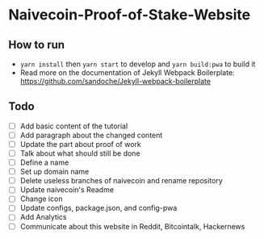 # Naivecoin-Proof-of-Stake-Website

## How to run
* `yarn install` then `yarn start` to develop and `yarn build:pwa` to build it 
* Read more on the documentation of Jekyll Webpack Boilerplate: https://github.com/sandoche/Jekyll-webpack-boilerplate

## Todo
- [ ] Add basic content of the tutorial
- [ ] Add paragraph about the changed content
- [ ] Update the part about proof of work
- [ ] Talk about what should still be done
- [ ] Define a name
- [ ] Set up domain name
- [ ] Delete useless branches of naivecoin and rename repository
- [ ] Update naivecoin's Readme
- [ ] Change icon
- [ ] Update configs, package.json, and config-pwa
- [ ] Add Analytics
- [ ] Communicate about this website in Reddit, Bitcointalk, Hackernews